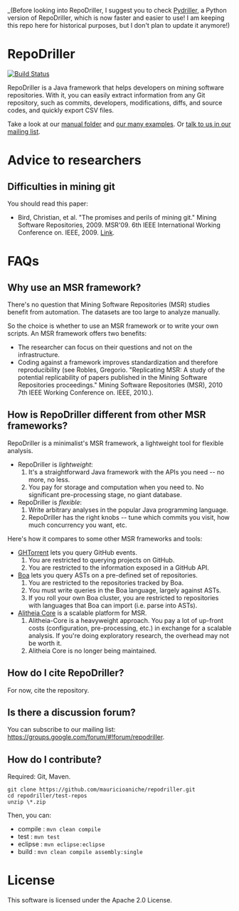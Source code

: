 _(Before looking into RepoDriller, I suggest you to check [Pydriller](https://github.com/ishepard/pydriller), a Python version of RepoDriller, which is now faster and easier to use! I am keeping this repo here for historical purposes, but I don't plan to update it anymore!)

# RepoDriller

[![Build Status](https://travis-ci.org/mauricioaniche/repodriller.svg?branch=master)](https://travis-ci.org/mauricioaniche/repodriller)

RepoDriller is a Java framework that helps developers on mining software repositories. With it, you can easily extract information from any Git repository, such as commits, developers, modifications, diffs, and source codes, and quickly export CSV files.

Take a look at our [manual folder](https://www.github.com/mauricioaniche/repodriller/tree/master/manual) and [our many examples](https://github.com/mauricioaniche/repodriller-tutorial). Or [talk to us in our mailing list](https://groups.google.com/forum/#!forum/repodriller).

# Advice to researchers

## Difficulties in mining git

You should read this paper:
- Bird, Christian, et al. "The promises and perils of mining git." Mining Software Repositories, 2009. MSR'09. 6th IEEE International Working Conference on. IEEE, 2009. [Link](http://cs.queensu.ca/~ahmed/home/teaching/CISC880/F10/papers/MiningGit_MSR2009.pdf).

# FAQs

## Why use an MSR framework?

There's no question that Mining Software Repositories (MSR) studies benefit from automation.
The datasets are too large to analyze manually.

So the choice is whether to use an MSR framework or to write your own scripts.
An MSR framework offers two benefits:
- The researcher can focus on their questions and not on the infrastructure.
- Coding against a framework improves standardization and therefore reproducibility (see Robles, Gregorio. "Replicating MSR: A study of the potential replicability of papers published in the Mining Software Repositories proceedings." Mining Software Repositories (MSR), 2010 7th IEEE Working Conference on. IEEE, 2010.).

## How is RepoDriller different from other MSR frameworks?

RepoDriller is a minimalist's MSR framework, a lightweight tool for flexible analysis.
- RepoDriller is *lightweight*:
	1. It's a straightforward Java framework with the APIs you need -- no more, no less.
	2. You pay for storage and computation when you need to. No significant pre-processing stage, no giant database.
- RepoDriller is *flexible*:
	1. Write arbitrary analyses in the popular Java programming language.
	2. RepoDriller has the right knobs -- tune which commits you visit, how much concurrency you want, etc.

Here's how it compares to some other MSR frameworks and tools:
- [GHTorrent](http://ghtorrent.org/) lets you query GitHub events.
	1. You are restricted to querying projects on GitHub.
	2. You are restricted to the information exposed in a GitHub API.
- [Boa](http://boa.cs.iastate.edu/) lets you query ASTs on a pre-defined set of repositories.
	1. You are restricted to the repositories tracked by Boa.
	2. You must write queries in the Boa language, largely against ASTs.
	3. If you roll your own Boa cluster, you are restricted to repositories with languages that Boa can import (i.e. parse into ASTs).
- [Alitheia Core](https://github.com/istlab/Alitheia-Core) is a scalable platform for MSR.
	1. Alitheia-Core is a heavyweight approach. You pay a lot of up-front costs (configuration, pre-processing, etc.) in exchange for a scalable analysis. If you're doing exploratory research, the overhead may not be worth it.
	2. Alitheia Core is no longer being maintained.

## How do I cite RepoDriller?

For now, cite the repository.

## Is there a discussion forum?

You can subscribe to our mailing list: https://groups.google.com/forum/#!forum/repodriller.

## How do I contribute?

Required: Git, Maven.

```
git clone https://github.com/mauricioaniche/repodriller.git
cd repodriller/test-repos
unzip \*.zip
```

Then, you can:

* compile : `mvn clean compile`
* test    : `mvn test`
* eclipse : `mvn eclipse:eclipse`
* build   : `mvn clean compile assembly:single`

# License

This software is licensed under the Apache 2.0 License.
